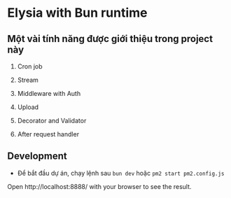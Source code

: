 # Elysia with Bun runtime


## Một vài tính năng được giới thiệu trong project này

1. Cron job

2. Stream

3. Middleware with Auth

4. Upload

5. Decorator and Validator

6. After request handler


## Development

* Để bắt đầu dự án, chạy lệnh sau
    `bun dev` hoặc `pm2 start pm2.config.js`


Open http://localhost:8888/ with your browser to see the result.